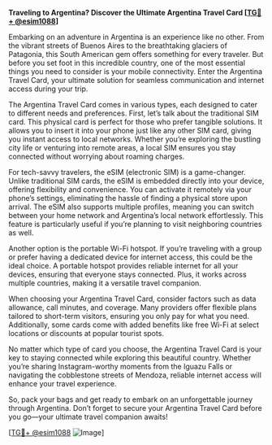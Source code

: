 **Traveling to Argentina? Discover the Ultimate Argentina Travel Card [[TG💪+ @esim1088](https://t.me/s/esim1088)]**

Embarking on an adventure in Argentina is an experience like no other. From the vibrant streets of Buenos Aires to the breathtaking glaciers of Patagonia, this South American gem offers something for every traveler. But before you set foot in this incredible country, one of the most essential things you need to consider is your mobile connectivity. Enter the Argentina Travel Card, your ultimate solution for seamless communication and internet access during your trip.

The Argentina Travel Card comes in various types, each designed to cater to different needs and preferences. First, let’s talk about the traditional SIM card. This physical card is perfect for those who prefer tangible solutions. It allows you to insert it into your phone just like any other SIM card, giving you instant access to local networks. Whether you’re exploring the bustling city life or venturing into remote areas, a local SIM ensures you stay connected without worrying about roaming charges.

For tech-savvy travelers, the eSIM (electronic SIM) is a game-changer. Unlike traditional SIM cards, the eSIM is embedded directly into your device, offering flexibility and convenience. You can activate it remotely via your phone’s settings, eliminating the hassle of finding a physical store upon arrival. The eSIM also supports multiple profiles, meaning you can switch between your home network and Argentina’s local network effortlessly. This feature is particularly useful if you’re planning to visit neighboring countries as well.

Another option is the portable Wi-Fi hotspot. If you’re traveling with a group or prefer having a dedicated device for internet access, this could be the ideal choice. A portable hotspot provides reliable internet for all your devices, ensuring that everyone stays connected. Plus, it works across multiple countries, making it a versatile travel companion.

When choosing your Argentina Travel Card, consider factors such as data allowance, call minutes, and coverage. Many providers offer flexible plans tailored to short-term visitors, ensuring you only pay for what you need. Additionally, some cards come with added benefits like free Wi-Fi at select locations or discounts at popular tourist spots.

No matter which type of card you choose, the Argentina Travel Card is your key to staying connected while exploring this beautiful country. Whether you’re sharing Instagram-worthy moments from the Iguazu Falls or navigating the cobblestone streets of Mendoza, reliable internet access will enhance your travel experience.

So, pack your bags and get ready to embark on an unforgettable journey through Argentina. Don’t forget to secure your Argentina Travel Card before you go—your ultimate travel companion awaits! 

[[TG💪+ @esim1088](https://t.me/s/esim1088) ![Image](https://i.postimg.cc/Y0z9fWf4/image.png)]